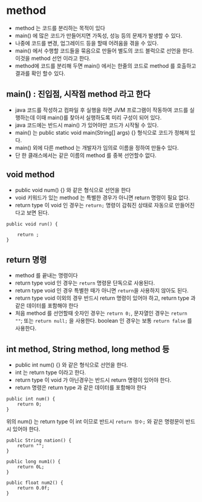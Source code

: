# method
* method 는 코드를 분리하는 목적이 있다
* main() 에 많은 코드가 만들어지면 가독성, 성능 등의 문제가 발생할 수 있다.
* 나중에 코드를 변경, 업그레이드 등을 할때 어려움을 겪을 수 있다.
* main() 에서 수행할 코드들을 묶음으로 만들어 별도의 코드 블럭으로 선언을 한다. 이것을 method 선언 이라고 한다.
* method에 코드를 분리해 두면 main() 에서는 한줄의 코드로 method 를 호출하고 결과를 확인 할수 있다.

## main() : 진입점, 시작점 method 라고 한다
* java 코드를 작성하고 컴파일 후 실행을 하면 JVM 프로그램이 작동하여 코드를 실행하는데 이때 main()를 찾아서 실행하도록 미리 구성이 되어 있다.
* java 코드에는 반드시 main() 가 있어야만 코드가 시작될 수 있다.
* main() 는 public static void main(String[] args) {} 형식으로 코드가 정해져 있다.
* main() 외에 다른 method 는 개발자가 임의로 이름을 정하여 만들수 있다.
* 단 한 클래스에서는 같은 이름의 method 를 중복 선언할수 없다.
## void method 
* public void num() {} 와 같은 형식으로 선언을 한다
* void 키워드가 있는 method 는 특별한 경우가 아니면 return 명령이 필요 없다.
* return type 이 void 인 경우는 ```return;``` 명령이 감춰진 상태로 자동으로 만들어진 다고 보면 된다.
```
public void run() {

	return ; 
}
```

## return 명령
* method 를 끝내는 명령이다
* return type void 인 경우는 ```return``` 명령문 단독으로 사용된다.
* return type void 인 경우 특별한 때가 아니면 ```return```을 사용하지 않아도 된다.
* return type void 이외의 경우 반드시 return 명령이 있어야 하고, return type 과 같은 데이터를 포함해야 한다
* 처음 method 를 선언할때 숫자인 경우는 ```return 0;```, 문자열인 경우는 ```return ""```; 또는 ```return null;``` 을 사용한다. boolean 인 경우는 보통 ```return false``` 를 사용한다.




## int method, String method, long method 등
* public int num() {} 와 같은 형식으로 선언을 한다.
* int 는 return type 이라고 한다.
* return type 이 void 가 아닌경우는 반드시 return 명령이 있어야 한다.
* return 명령은 return type 과 같은 데이터를 포함해야 한다
```
public int num() {
	return 0;
}
```
위의 num() 는 return type 이 int 이므로 반드시 ```return 정수;``` 와 같은 명령문이 반드시 있어야 한다.
```
public String nation() {
	return "";
}
```
```
public long num1() {
	return 0L;
}
```
```
public float num2() {
	return 0.0f;
}
```
